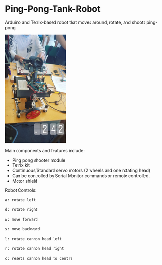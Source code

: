 # Ping-Pong-Tank-Robot
Arduino and Tetrix-based robot that moves around, rotate, and shoots ping-pong

<img src="https://github.com/steven-steven/Ping-Pong-Tank-Robot/blob/master/IMG_20170714_173230_040.jpg" width="200"/>

Main components and features include: 
  - Ping pong shooter module
  - Tetrix kit
  - Continuous/Standard servo motors (2 wheels and one rotating head)
  - Can be controlled by Serial Monitor commands or remote controlled.
  - Motor shield
 
Robot Controls: 

    a: rotate left

    d: rotate right

    w: move forward

    s: move backward

    l: rotate cannon head left

    r: rotate cannon head right

    c: resets cannon head to centre
